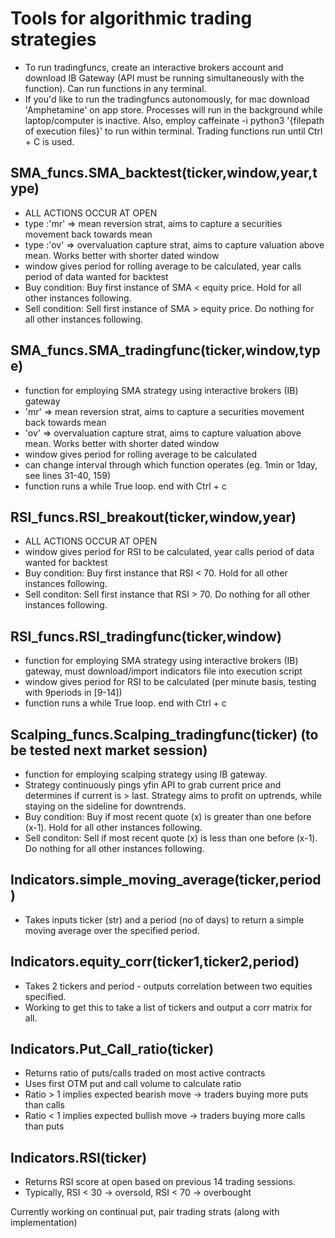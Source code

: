 # Tools for algorithmic trading strategies 

*  To run tradingfuncs, create an interactive brokers account and download IB Gateway (API must be running simultaneously with the function). Can run functions in any terminal.
*  If you'd like to run the tradingfuncs autonomously, for mac download 'Amphetamine' on app store. Processes will run in the background while laptop/computer is inactive. Also, employ caffeinate -i python3 '{filepath of execution files}' to run within terminal. Trading functions run until Ctrl + C is used.

## SMA_funcs.SMA_backtest(ticker,window,year,type)
*  ALL ACTIONS OCCUR AT OPEN
*  type :'mr' => mean reversion strat, aims to capture a securities movement back towards mean
*  type :'ov' => overvaluation capture strat, aims to capture valuation above mean. Works better with shorter dated window 
*  window gives period for rolling average to be calculated, year calls period of data wanted for backtest
*  Buy condition: Buy first instance of SMA < equity price. Hold for all other instances following.
*  Sell condition: Sell first instance of SMA > equity price. Do nothing for all other instances following.

## SMA_funcs.SMA_tradingfunc(ticker,window,type)
*  function for employing SMA strategy using interactive brokers (IB) gateway
*  'mr' => mean reversion strat, aims to capture a securities movement back towards mean
*  'ov' => overvaluation capture strat, aims to capture valuation above mean. Works better with shorter dated window 
*  window gives period for rolling average to be calculated
*  can change interval through which function operates (eg. 1min or 1day, see lines 31-40, 159)
*  function runs a while True loop. end with Ctrl + c

## RSI_funcs.RSI_breakout(ticker,window,year)
*  ALL ACTIONS OCCUR AT OPEN
*  window gives period for RSI to be calculated, year calls period of data wanted for backtest
*  Buy condition: Buy first instance that RSI < 70. Hold for all other instances following.
*  Sell conditon: Sell first instance that RSI > 70. Do nothing for all other instances following.

## RSI_funcs.RSI_tradingfunc(ticker,window)
*  function for employing SMA strategy using interactive brokers (IB) gateway, must download/import indicators file into execution script 
*  window gives period for RSI to be calculated (per minute basis, testing with 9periods in [9-14])
*  function runs a while True loop. end with Ctrl + c

## Scalping_funcs.Scalping_tradingfunc(ticker) (to be tested next market session)
*  function for employing scalping strategy using IB gateway.
*  Strategy continuously pings yfin API to grab current price and determines if current is > last. Strategy aims to profit on uptrends, while staying on the sideline for downtrends.
*  Buy condition: Buy if most recent quote (x) is greater than one before (x-1). Hold for all other instances following.
*  Sell conditon: Sell if most recent quote (x) is less than one before (x-1). Do nothing for all other instances following.

## Indicators.simple_moving_average(ticker,period)
*  Takes inputs ticker (str) and a period (no of days) to return a simple moving average over the specified period. 

## Indicators.equity_corr(ticker1,ticker2,period)
* Takes 2 tickers and period - outputs correlation between two equities specified.
* Working to get this to take a list of tickers and output a corr matrix for all. 
    
## Indicators.Put_Call_ratio(ticker)
*  Returns ratio of puts/calls traded on most active contracts
*  Uses first OTM put and call volume to calculate ratio
*  Ratio > 1 implies expected bearish move -> traders buying more puts than calls
*  Ratio < 1 implies expected bullish move -> traders buying more calls than puts

## Indicators.RSI(ticker)
*  Returns RSI score at open based on previous 14 trading sessions.
*  Typically, RSI < 30 -> oversold, RSI < 70 -> overbought

Currently working on continual put, pair trading strats (along with implementation)
